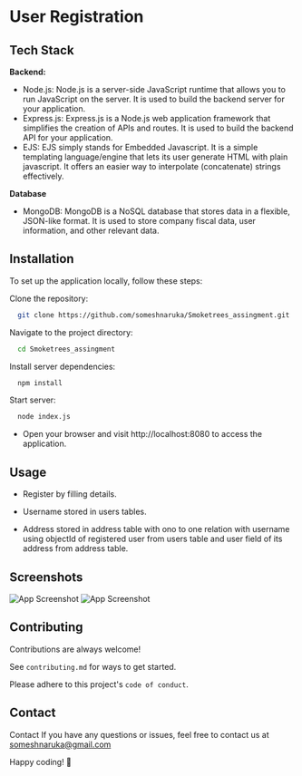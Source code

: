 
# User Registration



## Tech Stack

**Backend:**

- Node.js: Node.js is a server-side JavaScript runtime that allows you to run JavaScript on the server. It is used to build the backend server for your application.
- Express.js: Express.js is a Node.js web application framework that simplifies the creation of APIs and routes. It is used to build the backend API for your application.
- EJS:  EJS simply stands for Embedded Javascript. It is a simple templating language/engine that lets its user generate HTML with plain javascript. It offers an easier way to interpolate (concatenate) strings effectively.

**Database**

- MongoDB: MongoDB is a NoSQL database that stores data in a flexible, JSON-like format. It is used to store company fiscal data, user information, and other relevant data.



## Installation

To set up the application locally, follow these steps:

Clone the repository: 
```bash
  git clone https://github.com/someshnaruka/Smoketrees_assingment.git
```

Navigate to the project directory: 
```bash
  cd Smoketrees_assingment
```
Install server dependencies:
```bash
  npm install
```



Start server:
```bash
  node index.js 
```


- Open your browser and visit http://localhost:8080 to access the application.
## Usage

- Register by filling details.

- Username stored in users tables.

- Address stored in address table with ono to one relation with username using objectId of registered user from users table and user field of its address from address table.



## Screenshots

![App Screenshot](https://res.cloudinary.com/dq7ld5q65/image/upload/v1694070046/user_vzh8yh.png)
![App Screenshot](https://res.cloudinary.com/dq7ld5q65/image/upload/v1694070046/address_nvyc5j.png)



## Contributing

Contributions are always welcome!

See `contributing.md` for ways to get started.

Please adhere to this project's `code of conduct`.


## Contact

Contact
If you have any questions or issues, feel free to contact us at someshnaruka@gmail.com

Happy coding! 🚀